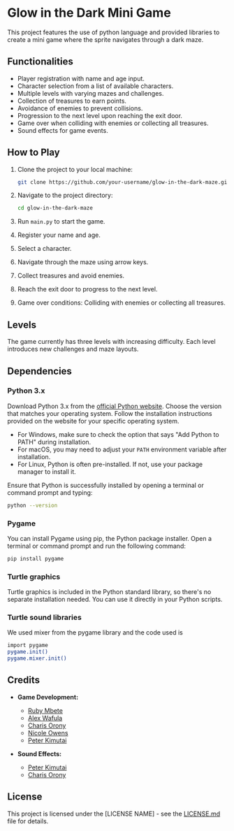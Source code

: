 # Glow in the Dark Mini Game 
This project features the use of python language and provided libraries to create a mini game where the sprite navigates through a dark maze.

## Functionalities

- Player registration with name and age input.
- Character selection from a list of available characters.
- Multiple levels with varying mazes and challenges.
- Collection of treasures to earn points.
- Avoidance of enemies to prevent collisions.
- Progression to the next level upon reaching the exit door.
- Game over when colliding with enemies or collecting all treasures.
- Sound effects for game events.

## How to Play

1. Clone the project to your local machine:

    ```bash
    git clone https://github.com/your-username/glow-in-the-dark-maze.git
    ```

2. Navigate to the project directory:

    ```bash
    cd glow-in-the-dark-maze
    ```

3. Run `main.py` to start the game.
4. Register your name and age.
5. Select a character.
6. Navigate through the maze using arrow keys.
7. Collect treasures and avoid enemies.
8. Reach the exit door to progress to the next level.
9. Game over conditions: Colliding with enemies or collecting all treasures.

## Levels

The game currently has three levels with increasing difficulty. Each level introduces new challenges and maze layouts.

## Dependencies

### Python 3.x
 Download Python 3.x from the [official Python website](https://www.python.org/downloads/). Choose the version that matches
  your operating system. Follow the installation instructions provided on the website for your specific operating system.

   - For Windows, make sure to check the option that says "Add Python to PATH" during installation.
   - For macOS, you may need to adjust your `PATH` environment variable after installation.
   - For Linux, Python is often pre-installed. If not, use your package manager to install it.

   Ensure that Python is successfully installed by opening a terminal or command prompt and typing:

   ```bash
   python --version
   ```

### Pygame
You can install Pygame using pip, the Python package installer. Open a terminal or command prompt and run the following command:
```bash
pip install pygame
```

### Turtle graphics
Turtle graphics is included in the Python standard library, so there's no separate installation needed. You can use it directly in your Python scripts.

### Turtle sound libraries
We used mixer from the pygame library and the code used is
```bash
import pygame
pygame.init()
pygame.mixer.init()
```

## Credits

- **Game Development:**
  - [Ruby Mbete](https://github.com/r-mbete)
  - [Alex Wafula](https://github.com/alexwafula)
  - [Charis Orony](https://github.com/quantumfelonies)
  - [Nicole Owens](https://github.com/Swansong101)
  - [Peter Kimutai](https://github.com/KimutaiPeter)
  

- **Sound Effects:**
  - [Peter Kimutai](https://github.com/KimutaiPeter)
  - [Charis Orony](https://github.com/quantumfelonies)
    
## License

This project is licensed under the [LICENSE NAME] - see the [LICENSE.md](LICENSE.md) file for details.
